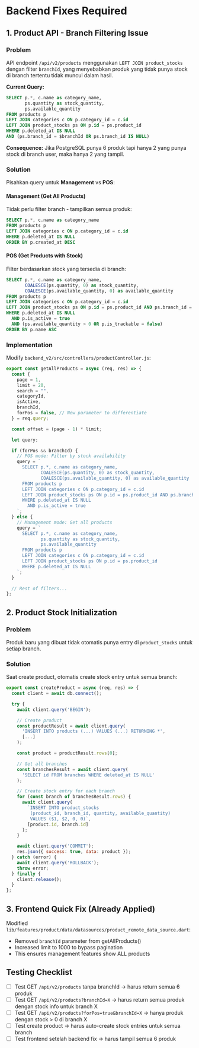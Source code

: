 # Backend Fixes Required

## 1. Product API - Branch Filtering Issue

### Problem

API endpoint `/api/v2/products` menggunakan `LEFT JOIN product_stocks` dengan filter `branchId`, yang menyebabkan produk yang tidak punya stock di branch tertentu tidak muncul dalam hasil.

**Current Query:**

```sql
SELECT p.*, c.name as category_name,
       ps.quantity as stock_quantity,
       ps.available_quantity
FROM products p
LEFT JOIN categories c ON p.category_id = c.id
LEFT JOIN product_stocks ps ON p.id = ps.product_id
WHERE p.deleted_at IS NULL
AND (ps.branch_id = $branchId OR ps.branch_id IS NULL)
```

**Consequence:** Jika PostgreSQL punya 6 produk tapi hanya 2 yang punya stock di branch user, maka hanya 2 yang tampil.

### Solution

Pisahkan query untuk **Management** vs **POS**:

#### Management (Get All Products)

Tidak perlu filter branch - tampilkan semua produk:

```sql
SELECT p.*, c.name as category_name
FROM products p
LEFT JOIN categories c ON p.category_id = c.id
WHERE p.deleted_at IS NULL
ORDER BY p.created_at DESC
```

#### POS (Get Products with Stock)

Filter berdasarkan stock yang tersedia di branch:

```sql
SELECT p.*, c.name as category_name,
       COALESCE(ps.quantity, 0) as stock_quantity,
       COALESCE(ps.available_quantity, 0) as available_quantity
FROM products p
LEFT JOIN categories c ON p.category_id = c.id
LEFT JOIN product_stocks ps ON p.id = ps.product_id AND ps.branch_id = $branchId
WHERE p.deleted_at IS NULL
  AND p.is_active = true
  AND (ps.available_quantity > 0 OR p.is_trackable = false)
ORDER BY p.name ASC
```

### Implementation

Modify `backend_v2/src/controllers/productController.js`:

```javascript
export const getAllProducts = async (req, res) => {
  const {
    page = 1,
    limit = 20,
    search = "",
    categoryId,
    isActive,
    branchId,
    forPos = false, // New parameter to differentiate
  } = req.query;

  const offset = (page - 1) * limit;

  let query;

  if (forPos && branchId) {
    // POS mode: Filter by stock availability
    query = `
      SELECT p.*, c.name as category_name,
             COALESCE(ps.quantity, 0) as stock_quantity,
             COALESCE(ps.available_quantity, 0) as available_quantity
      FROM products p
      LEFT JOIN categories c ON p.category_id = c.id
      LEFT JOIN product_stocks ps ON p.id = ps.product_id AND ps.branch_id = $1
      WHERE p.deleted_at IS NULL
        AND p.is_active = true
    `;
  } else {
    // Management mode: Get all products
    query = `
      SELECT p.*, c.name as category_name,
             ps.quantity as stock_quantity,
             ps.available_quantity
      FROM products p
      LEFT JOIN categories c ON p.category_id = c.id
      LEFT JOIN product_stocks ps ON p.id = ps.product_id
      WHERE p.deleted_at IS NULL
    `;
  }

  // Rest of filters...
};
```

## 2. Product Stock Initialization

### Problem

Produk baru yang dibuat tidak otomatis punya entry di `product_stocks` untuk setiap branch.

### Solution

Saat create product, otomatis create stock entry untuk semua branch:

```javascript
export const createProduct = async (req, res) => {
  const client = await db.connect();

  try {
    await client.query('BEGIN');

    // Create product
    const productResult = await client.query(
      'INSERT INTO products (...) VALUES (...) RETURNING *',
      [...]
    );

    const product = productResult.rows[0];

    // Get all branches
    const branchesResult = await client.query(
      'SELECT id FROM branches WHERE deleted_at IS NULL'
    );

    // Create stock entry for each branch
    for (const branch of branchesResult.rows) {
      await client.query(
        `INSERT INTO product_stocks
         (product_id, branch_id, quantity, available_quantity)
         VALUES ($1, $2, 0, 0)`,
        [product.id, branch.id]
      );
    }

    await client.query('COMMIT');
    res.json({ success: true, data: product });
  } catch (error) {
    await client.query('ROLLBACK');
    throw error;
  } finally {
    client.release();
  }
};
```

## 3. Frontend Quick Fix (Already Applied)

Modified `lib/features/product/data/datasources/product_remote_data_source.dart`:

- Removed `branchId` parameter from getAllProducts()
- Increased limit to 1000 to bypass pagination
- This ensures management features show ALL products

## Testing Checklist

- [ ] Test GET `/api/v2/products` tanpa branchId → harus return semua 6 produk
- [ ] Test GET `/api/v2/products?branchId=X` → harus return semua produk dengan stock info untuk branch X
- [ ] Test GET `/api/v2/products?forPos=true&branchId=X` → hanya produk dengan stock > 0 di branch X
- [ ] Test create product → harus auto-create stock entries untuk semua branch
- [ ] Test frontend setelah backend fix → harus tampil semua 6 produk
